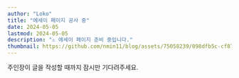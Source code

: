 ```yaml
---
author: "Loko"
title: "에세이 페이지 공사 중"
date: 2024-05-05
lastmod: 2024-05-05
description: "⚠️ 에세이 페이지 준비 중입니다."
thumbnail: https://github.com/nmin11/blog/assets/75058239/098dfb5c-cf87-475c-8eb0-4bc46bd9ddf0
---
```


주인장이 글을 작성할 때까지 잠시만 기다려주세요.
